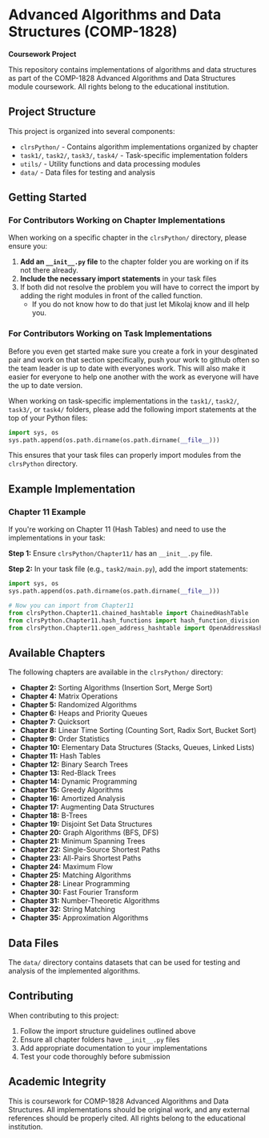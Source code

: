 # Advanced Algorithms and Data Structures (COMP-1828)

**Coursework Project**

This repository contains implementations of algorithms and data structures as part of the COMP-1828 Advanced Algorithms and Data Structures module coursework. All rights belong to the educational institution.

## Project Structure

This project is organized into several components:

- `clrsPython/` - Contains algorithm implementations organized by chapter
- `task1/`, `task2/`, `task3/`, `task4/` - Task-specific implementation folders
- `utils/` - Utility functions and data processing modules
- `data/` - Data files for testing and analysis

## Getting Started

### For Contributors Working on Chapter Implementations

When working on a specific chapter in the `clrsPython/` directory, please ensure you:

1. **Add an `__init__.py` file** to the chapter folder you are working on if its not there already.
2. **Include the necessary import statements** in your task files
3. If both did not resolve the problem you will have to correct the import by adding the right modules in front of the called function.
    - If you do not know how to do that just let Mikolaj know and ill help you.

### For Contributors Working on Task Implementations

Before you even get started make sure you create a fork in your desginated pair and work on that section specifically, push your work to github often so the team leader is up to date with everyones work. This will also make it easier for everyone to help one another with the work as everyone will have the up to date version.

When working on task-specific implementations in the `task1/`, `task2/`, `task3/`, or `task4/` folders, please add the following import statements at the top of your Python files:

```python
import sys, os
sys.path.append(os.path.dirname(os.path.dirname(__file__)))
```

This ensures that your task files can properly import modules from the `clrsPython` directory.

## Example Implementation

### Chapter 11 Example

If you're working on Chapter 11 (Hash Tables) and need to use the implementations in your task:

**Step 1:** Ensure `clrsPython/Chapter11/` has an `__init__.py` file.

**Step 2:** In your task file (e.g., `task2/main.py`), add the import statements:

```python
import sys, os
sys.path.append(os.path.dirname(os.path.dirname(__file__)))

# Now you can import from Chapter11
from clrsPython.Chapter11.chained_hashtable import ChainedHashTable
from clrsPython.Chapter11.hash_functions import hash_function_division
from clrsPython.Chapter11.open_address_hashtable import OpenAddressHashTable

```

## Available Chapters

The following chapters are available in the `clrsPython/` directory:

- **Chapter 2:** Sorting Algorithms (Insertion Sort, Merge Sort)
- **Chapter 4:** Matrix Operations
- **Chapter 5:** Randomized Algorithms
- **Chapter 6:** Heaps and Priority Queues
- **Chapter 7:** Quicksort
- **Chapter 8:** Linear Time Sorting (Counting Sort, Radix Sort, Bucket Sort)
- **Chapter 9:** Order Statistics
- **Chapter 10:** Elementary Data Structures (Stacks, Queues, Linked Lists)
- **Chapter 11:** Hash Tables
- **Chapter 12:** Binary Search Trees
- **Chapter 13:** Red-Black Trees
- **Chapter 14:** Dynamic Programming
- **Chapter 15:** Greedy Algorithms
- **Chapter 16:** Amortized Analysis
- **Chapter 17:** Augmenting Data Structures
- **Chapter 18:** B-Trees
- **Chapter 19:** Disjoint Set Data Structures
- **Chapter 20:** Graph Algorithms (BFS, DFS)
- **Chapter 21:** Minimum Spanning Trees
- **Chapter 22:** Single-Source Shortest Paths
- **Chapter 23:** All-Pairs Shortest Paths
- **Chapter 24:** Maximum Flow
- **Chapter 25:** Matching Algorithms
- **Chapter 28:** Linear Programming
- **Chapter 30:** Fast Fourier Transform
- **Chapter 31:** Number-Theoretic Algorithms
- **Chapter 32:** String Matching
- **Chapter 35:** Approximation Algorithms


## Data Files

The `data/` directory contains datasets that can be used for testing and analysis of the implemented algorithms.

## Contributing

When contributing to this project:

1. Follow the import structure guidelines outlined above
2. Ensure all chapter folders have `__init__.py` files
3. Add appropriate documentation to your implementations
4. Test your code thoroughly before submission

## Academic Integrity

This is coursework for COMP-1828 Advanced Algorithms and Data Structures. All implementations should be original work, and any external references should be properly cited. All rights belong to the educational institution.
